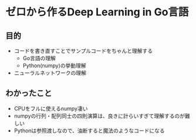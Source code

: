 
# ゼロから作るDeep Learning in Go言語

## 目的

- コードを書き直すことでサンプルコードをちゃんと理解する
  - Go言語の理解
  - Python(numpy)の挙動理解
- ニューラルネットワークの理解

## わかったこと

- CPUをフルに使えるnumpy凄い
- numpyの行列・配列同士の四則演算は、良きに計らいすぎて理解するのが難しい
- Pythonは参照渡しなので、油断すると魔法のようなコードになる
